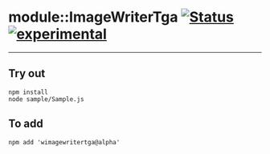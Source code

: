 
# module::ImageWriterTga  [![Status](https://github.com/Wandalen/wImageWriterTga/workflows/Publish/badge.svg)](https://github.com/Wandalen/wImageWriterTga/actions?query=workflow%3APublish) [![experimental](https://img.shields.io/badge/stability-experimental-orange.svg)](https://github.com/emersion/stability-badges#experimental)

___

## Try out
```
npm install
node sample/Sample.js
```

## To add
```
npm add 'wimagewritertga@alpha'
```

